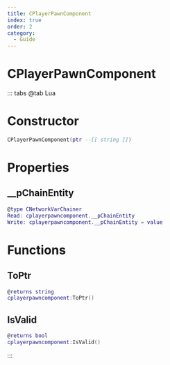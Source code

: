 ```yaml
---
title: CPlayerPawnComponent
index: true
order: 2
category:
  - Guide
---
```


# CPlayerPawnComponent

::: tabs
@tab Lua
# Constructor
```lua
CPlayerPawnComponent(ptr --[[ string ]])
```
# Properties
## __pChainEntity 
```lua
@type CNetworkVarChainer
Read: cplayerpawncomponent.__pChainEntity
Write: cplayerpawncomponent.__pChainEntity = value
```
# Functions
## ToPtr
```lua
@returns string
cplayerpawncomponent:ToPtr()
```
## IsValid
```lua
@returns bool
cplayerpawncomponent:IsValid()
```

:::